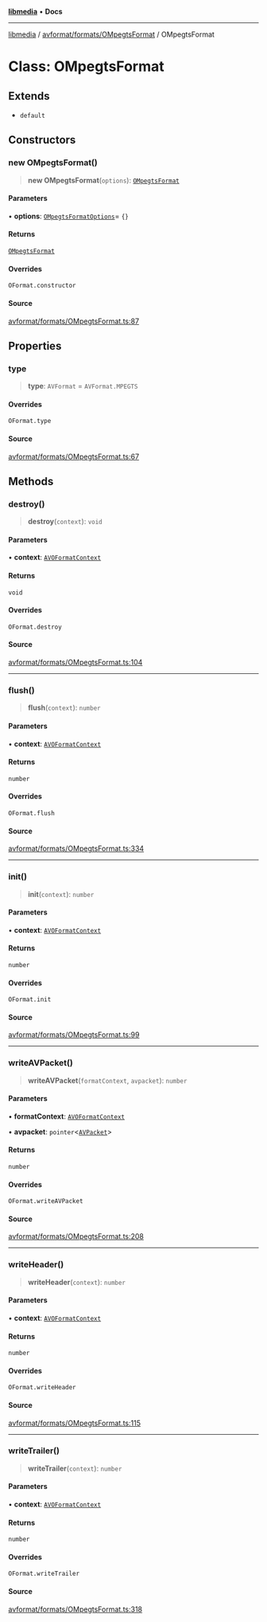 [**libmedia**](../../../../README.md) • **Docs**

***

[libmedia](../../../../README.md) / [avformat/formats/OMpegtsFormat](../README.md) / OMpegtsFormat

# Class: OMpegtsFormat

## Extends

- `default`

## Constructors

### new OMpegtsFormat()

> **new OMpegtsFormat**(`options`): [`OMpegtsFormat`](OMpegtsFormat.md)

#### Parameters

• **options**: [`OMpegtsFormatOptions`](../interfaces/OMpegtsFormatOptions.md)= `{}`

#### Returns

[`OMpegtsFormat`](OMpegtsFormat.md)

#### Overrides

`OFormat.constructor`

#### Source

[avformat/formats/OMpegtsFormat.ts:87](https://github.com/zhaohappy/libmedia/blob/acbbf6bd75e6ee4c968b9f441fe28c40f42f350d/src/avformat/formats/OMpegtsFormat.ts#L87)

## Properties

### type

> **type**: `AVFormat` = `AVFormat.MPEGTS`

#### Overrides

`OFormat.type`

#### Source

[avformat/formats/OMpegtsFormat.ts:67](https://github.com/zhaohappy/libmedia/blob/acbbf6bd75e6ee4c968b9f441fe28c40f42f350d/src/avformat/formats/OMpegtsFormat.ts#L67)

## Methods

### destroy()

> **destroy**(`context`): `void`

#### Parameters

• **context**: [`AVOFormatContext`](../../../AVFormatContext/interfaces/AVOFormatContext.md)

#### Returns

`void`

#### Overrides

`OFormat.destroy`

#### Source

[avformat/formats/OMpegtsFormat.ts:104](https://github.com/zhaohappy/libmedia/blob/acbbf6bd75e6ee4c968b9f441fe28c40f42f350d/src/avformat/formats/OMpegtsFormat.ts#L104)

***

### flush()

> **flush**(`context`): `number`

#### Parameters

• **context**: [`AVOFormatContext`](../../../AVFormatContext/interfaces/AVOFormatContext.md)

#### Returns

`number`

#### Overrides

`OFormat.flush`

#### Source

[avformat/formats/OMpegtsFormat.ts:334](https://github.com/zhaohappy/libmedia/blob/acbbf6bd75e6ee4c968b9f441fe28c40f42f350d/src/avformat/formats/OMpegtsFormat.ts#L334)

***

### init()

> **init**(`context`): `number`

#### Parameters

• **context**: [`AVOFormatContext`](../../../AVFormatContext/interfaces/AVOFormatContext.md)

#### Returns

`number`

#### Overrides

`OFormat.init`

#### Source

[avformat/formats/OMpegtsFormat.ts:99](https://github.com/zhaohappy/libmedia/blob/acbbf6bd75e6ee4c968b9f441fe28c40f42f350d/src/avformat/formats/OMpegtsFormat.ts#L99)

***

### writeAVPacket()

> **writeAVPacket**(`formatContext`, `avpacket`): `number`

#### Parameters

• **formatContext**: [`AVOFormatContext`](../../../AVFormatContext/interfaces/AVOFormatContext.md)

• **avpacket**: `pointer`\<[`AVPacket`](../../../../avutil/struct/avpacket/classes/AVPacket.md)\>

#### Returns

`number`

#### Overrides

`OFormat.writeAVPacket`

#### Source

[avformat/formats/OMpegtsFormat.ts:208](https://github.com/zhaohappy/libmedia/blob/acbbf6bd75e6ee4c968b9f441fe28c40f42f350d/src/avformat/formats/OMpegtsFormat.ts#L208)

***

### writeHeader()

> **writeHeader**(`context`): `number`

#### Parameters

• **context**: [`AVOFormatContext`](../../../AVFormatContext/interfaces/AVOFormatContext.md)

#### Returns

`number`

#### Overrides

`OFormat.writeHeader`

#### Source

[avformat/formats/OMpegtsFormat.ts:115](https://github.com/zhaohappy/libmedia/blob/acbbf6bd75e6ee4c968b9f441fe28c40f42f350d/src/avformat/formats/OMpegtsFormat.ts#L115)

***

### writeTrailer()

> **writeTrailer**(`context`): `number`

#### Parameters

• **context**: [`AVOFormatContext`](../../../AVFormatContext/interfaces/AVOFormatContext.md)

#### Returns

`number`

#### Overrides

`OFormat.writeTrailer`

#### Source

[avformat/formats/OMpegtsFormat.ts:318](https://github.com/zhaohappy/libmedia/blob/acbbf6bd75e6ee4c968b9f441fe28c40f42f350d/src/avformat/formats/OMpegtsFormat.ts#L318)
